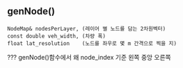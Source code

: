 ## genNode()
```인자
NodeMap& nodesPerLayer, (레이어 별 노드를 담는 2차원벡터)
const double veh_width, (차량 폭)
float lat_resolution    (노드를 좌우로 몇 m 간격으로 찍을 지)
```


???
genNode()함수에서 왜 node_index 기준 왼쪽 중앙 오른쪽